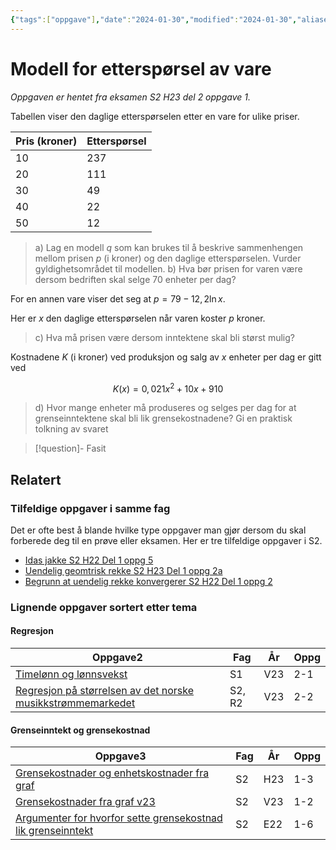 ```yaml
---
{"tags":["oppgave"],"date":"2024-01-30","modified":"2024-01-30","aliases":null,"dg-publish":true,"temaer":["etterspørsel","modellering","regresjon","grenseinntekt og grensekostnad"],"fag":["s2"],"eksamen":"h23","del":2,"oppgave":"1","title":"Modell for etterspørsel av vare","source":null,"todo":["fasit","løsningsforslag"],"permalink":"/modell-for-ettersporsel-av-vare/","dgPassFrontmatter":true}
---
```



# Modell for etterspørsel av vare

<p><span><em>Oppgaven er hentet fra eksamen S2 H23 del 2 oppgave 1.</em></span></p>
Tabellen viser den daglige etterspørselen etter en vare for ulike priser.

| Pris (kroner) | Etterspørsel |  
| ---- | ---- | 
| 10 | 237 | 
| 20 | 111 |
| 30 | 49 |
| 40 | 22 |
| 50 | 12 |

>a) Lag en modell $q$ som kan brukes til å beskrive sammenhengen mellom prisen $p$ (i kroner) og den daglige etterspørselen. Vurder gyldighetsområdet til modellen.
>b) Hva bør prisen for varen være dersom bedriften skal selge 70 enheter per dag?

For en annen vare viser det seg at $p=79-12{,}2\ln x$.

Her er $x$ den daglige etterspørselen når varen koster $p$ kroner.

>c) Hva må prisen være dersom inntektene skal bli størst mulig?

Kostnadene $K$ (i kroner) ved produksjon og salg av $x$ enheter per dag er gitt ved 

$$
K(x) = 0{,}021x^{2}+10x+910
$$

>d) Hvor mange enheter må produseres og selges per dag for at grenseinntektene skal bli lik grensekostnadene?
>Gi en praktisk tolkning av svaret

>[!question]- Fasit
> 
>

## Relatert
<h3><span>Tilfeldige oppgaver i samme fag</span></h3><p><span>Det er ofte best å blande hvilke type oppgaver man gjør dersom du skal forberede deg til en prøve eller eksamen. Her er tre tilfeldige oppgaver i S2.</span></p><div><ul class="dataview list-view-ul"><li><span><a data-tooltip-position="top" aria-label="Idas jakke.md" data-href="Idas jakke.md" href="Idas jakke.md" class="internal-link" target="_blank" rel="noopener">Idas jakke S2 H22 Del 1 oppg 5</a></span></li><li><span><a data-tooltip-position="top" aria-label="Uendelig geomtrisk rekke.md" data-href="Uendelig geomtrisk rekke.md" href="Uendelig geomtrisk rekke.md" class="internal-link" target="_blank" rel="noopener">Uendelig geomtrisk rekke S2 H23 Del 1 oppg 2a</a></span></li><li><span><a data-tooltip-position="top" aria-label="Begrunn at uendelig rekke konvergerer.md" data-href="Begrunn at uendelig rekke konvergerer.md" href="Begrunn at uendelig rekke konvergerer.md" class="internal-link" target="_blank" rel="noopener">Begrunn at uendelig rekke konvergerer S2 H22 Del 1 oppg 2</a></span></li></ul></div><h3><span>Lignende oppgaver sortert etter tema</span></h3><h4><span>Regresjon</span></h4><div><table class="dataview table-view-table"><thead class="table-view-thead"><tr class="table-view-tr-header"><th class="table-view-th"><span>Oppgave</span><span class="dataview small-text">2</span></th><th class="table-view-th"><span>Fag</span></th><th class="table-view-th"><span>År</span></th><th class="table-view-th"><span>Oppg</span></th></tr></thead><tbody class="table-view-tbody"><tr><td><span><a data-tooltip-position="top" aria-label="Timelønn og lønnsvekst.md" data-href="Timelønn og lønnsvekst.md" href="Timelønn og lønnsvekst.md" class="internal-link" target="_blank" rel="noopener">Timelønn og lønnsvekst</a></span></td><td><span>S1</span></td><td><span>V23</span></td><td><span>2-1</span></td></tr><tr><td><span><a data-tooltip-position="top" aria-label="Regresjon på størrelsen av det norske musikkstrømmemarkedet.md" data-href="Regresjon på størrelsen av det norske musikkstrømmemarkedet.md" href="Regresjon på størrelsen av det norske musikkstrømmemarkedet.md" class="internal-link" target="_blank" rel="noopener">Regresjon på størrelsen av det norske musikkstrømmemarkedet</a></span></td><td><span>S2, R2</span></td><td><span>V23</span></td><td><span>2-2</span></td></tr></tbody></table></div><h4><span>Grenseinntekt og grensekostnad</span></h4><div><table class="dataview table-view-table"><thead class="table-view-thead"><tr class="table-view-tr-header"><th class="table-view-th"><span>Oppgave</span><span class="dataview small-text">3</span></th><th class="table-view-th"><span>Fag</span></th><th class="table-view-th"><span>År</span></th><th class="table-view-th"><span>Oppg</span></th></tr></thead><tbody class="table-view-tbody"><tr><td><span><a data-tooltip-position="top" aria-label="Grensekostnader og enhetskostnader fra graf.md" data-href="Grensekostnader og enhetskostnader fra graf.md" href="Grensekostnader og enhetskostnader fra graf.md" class="internal-link" target="_blank" rel="noopener">Grensekostnader og enhetskostnader fra graf</a></span></td><td><span>S2</span></td><td><span>H23</span></td><td><span>1-3</span></td></tr><tr><td><span><a data-tooltip-position="top" aria-label="Grensekostnader fra graf v23.md" data-href="Grensekostnader fra graf v23.md" href="Grensekostnader fra graf v23.md" class="internal-link" target="_blank" rel="noopener">Grensekostnader fra graf v23</a></span></td><td><span>S2</span></td><td><span>V23</span></td><td><span>1-2</span></td></tr><tr><td><span><a data-tooltip-position="top" aria-label="Argumenter for hvorfor sette grensekostnad lik grenseinntekt.md" data-href="Argumenter for hvorfor sette grensekostnad lik grenseinntekt.md" href="Argumenter for hvorfor sette grensekostnad lik grenseinntekt.md" class="internal-link" target="_blank" rel="noopener">Argumenter for hvorfor sette grensekostnad lik grenseinntekt</a></span></td><td><span>S2</span></td><td><span>E22</span></td><td><span>1-6</span></td></tr></tbody></table></div>

